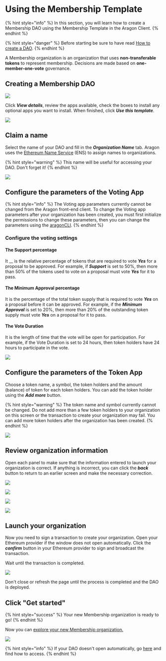 # Using the Membership Template

{% hint style="info" %}
In this section, you will learn how to create a Membership DAO using the Membership Template in the Aragon Client.
{% endhint %}

{% hint style="danger" %}
Before starting be sure to have read [How to create a DAO](./).
{% endhint %}

A Membership organization is an organization that uses **non-transferable tokens** to represent membership. Decisions are made based on **one-member-one-vote** governance.

## Creating a Membership DAO

![](<../../../.gitbook/assets/Schermata 2022-02-10 alle 15.02.19.png>)

Click _**View details**_, review the apps available, check the boxes to install any optional apps you want to install. When finished, click _**Use this template**_.

![](<../../../.gitbook/assets/Schermata 2022-02-10 alle 15.03.48.png>)

## Claim a name

Select the name of your DAO and fill in the _**Organization Name**_ tab. Aragon uses the [Ethereum Name Service](https://ens.domains) (ENS) to assign names to organizations.

{% hint style="warning" %}
This name will be useful for accessing your DAO. Don't forget it!
{% endhint %}

![](<../../../.gitbook/assets/Schermata 2022-02-10 alle 15.06.23.png>)

## Configure the parameters of the Voting App

{% hint style="info" %}
The Voting app parameters currently cannot be changed from the Aragon front-end client. To change the Voting app parameters after your organization has been created, you must first initialize the permissions to change these parameters, then you can change the parameters using the [aragonCLI](https://hack.aragon.org/developers/tools/aragoncli).
{% endhint %}

### Configure the voting settings

#### The Support percentage

It \_\_ is the relative percentage of tokens that are required to vote _**Yes**_ for a proposal to be approved. For example, if _**Support**_ is set to 50%, then more than 50% of the tokens used to vote on a proposal must vote _**Yes**_ for it to pass.

#### The Minimum Approval percentage

It is the percentage of the total token supply that is required to vote _**Yes**_ on a proposal before it can be approved. For example, if the _**Minimum Approval**_ is set to 20%, then more than 20% of the outstanding token supply must vote _**Yes**_ on a proposal for it to pass.

#### The Vote Duration

It is the length of time that the vote will be open for participation. For example, if the Vote Duration is set to 24 hours, then token holders have 24 hours to participate in the vote.

![](<../../../.gitbook/assets/Schermata 2022-02-10 alle 15.08.36.png>)

## Configure the parameters of the Token App

Choose a token name, a symbol, the token holders and the amount (balance) of token for each token holders. You can add the token holder using the _**Add more**_ button.

{% hint style="warning" %}
The token name and symbol currently cannot be changed. Do not add more than a few token holders to your organization on this screen or the transaction to create your organization may fail. You can add more token holders after the organization has been created.
{% endhint %}

![](<../../../.gitbook/assets/Schermata 2022-02-10 alle 15.10.13.png>)

## Review organization information

Open each panel to make sure that the information entered to launch your organization is correct. If anything is incorrect, you can click the _**back**_ button to return to an earlier screen and make the necessary correction.

![](<../../../.gitbook/assets/Schermata 2022-02-10 alle 15.10.59.png>)

![](<../../../.gitbook/assets/Schermata 2022-02-10 alle 15.11.44.png>)

![](<../../../.gitbook/assets/Schermata 2022-02-10 alle 15.11.57.png>)

![](<../../../.gitbook/assets/Schermata 2022-02-10 alle 15.12.17.png>)

## Launch your organization

Now you need to sign a transaction to create your organization. Open your Ethereum provider if the window does not open automatically. Click the _**confirm**_ button in your Ethereum provider to sign and broadcast the transaction.

Wait until the transaction is completed.

![](https://d33v4339jhl8k0.cloudfront.net/docs/assets/5c98a4fe0428633d2cf3fcf7/images/5d8624d704286364bc8f650d/file-arEtXF8S0j.png)

Don't close or refresh the page until the process is completed and the DAO is deployed.

## Click "Get started"

{% hint style="success" %}
Your new Membership organization is ready to go!
{% endhint %}

Now you can [explore your new Membership organization.](../explore-template-dao/)

![](<../../../.gitbook/assets/Schermata 2022-02-10 alle 15.17.04.png>)

{% hint style="info" %}
If your DAO doesn't open automatically, go [here](../../../faq/products/aragon-client/where-is-my-dao.md) and find how to access.
{% endhint %}
